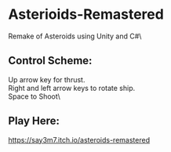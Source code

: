 # Asterioids-Remastered
Remake of Asteroids using Unity and C#\
## Control Scheme:
Up arrow key for thrust.\
Right and left arrow keys to rotate ship.\
Space to Shoot\
## Play Here:
https://say3m7.itch.io/asteroids-remastered
